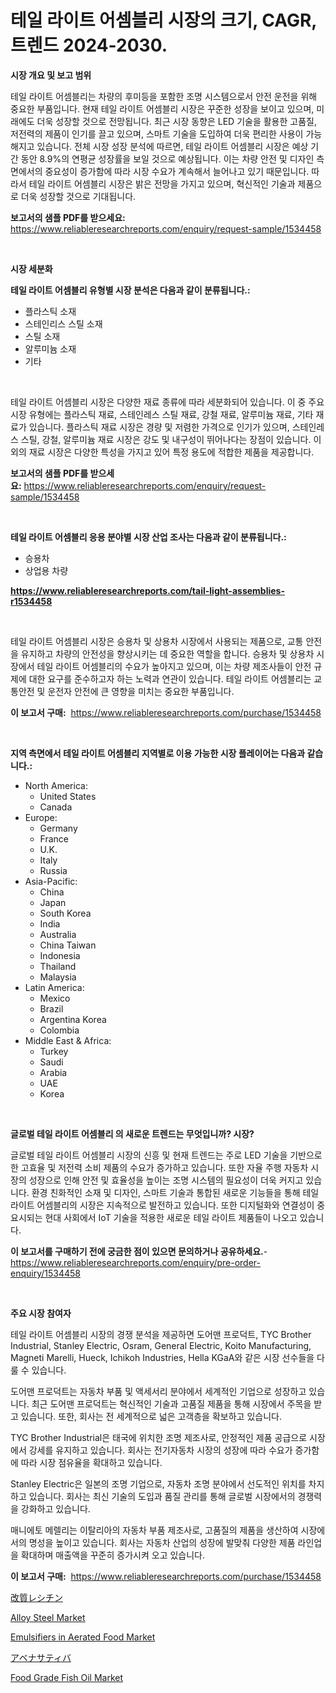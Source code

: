 <p><h1>테일 라이트 어셈블리 시장의 크기, CAGR, 트렌드 2024-2030.</h1></p><p><strong>시장 개요 및 보고 범위</strong></p>
<p><p>테일 라이트 어셈블리는 차량의 후미등을 포함한 조명 시스템으로서 안전 운전을 위해 중요한 부품입니다. 현재 테일 라이트 어셈블리 시장은 꾸준한 성장을 보이고 있으며, 미래에도 더욱 성장할 것으로 전망됩니다. 최근 시장 동향은 LED 기술을 활용한 고품질, 저전력의 제품이 인기를 끌고 있으며, 스마트 기술을 도입하여 더욱 편리한 사용이 가능해지고 있습니다. 전체 시장 성장 분석에 따르면, 테일 라이트 어셈블리 시장은 예상 기간 동안 8.9%의 연평균 성장률을 보일 것으로 예상됩니다. 이는 차량 안전 및 디자인 측면에서의 중요성이 증가함에 따라 시장 수요가 계속해서 늘어나고 있기 때문입니다. 따라서 테일 라이트 어셈블리 시장은 밝은 전망을 가지고 있으며, 혁신적인 기술과 제품으로 더욱 성장할 것으로 기대됩니다.</p></p>
<p><strong>보고서의 샘플 PDF를 받으세요:</strong> <a href="https://www.reliableresearchreports.com/enquiry/request-sample/1534458">https://www.reliableresearchreports.com/enquiry/request-sample/1534458</a></p>
<p>&nbsp;</p>
<p><strong>시장 세분화</strong></p>
<p><strong>테일 라이트 어셈블리 유형별 시장 분석은 다음과 같이 분류됩니다.:</strong></p>
<p><ul><li>플라스틱 소재</li><li>스테인리스 스틸 소재</li><li>스틸 소재</li><li>알루미늄 소재</li><li>기타</li></ul></p>
<p>&nbsp;</p>
<p><p>테일 라이트 어셈블리 시장은 다양한 재료 종류에 따라 세분화되어 있습니다. 이 중 주요 시장 유형에는 플라스틱 재료, 스테인레스 스틸 재료, 강철 재료, 알루미늄 재료, 기타 재료가 있습니다. 플라스틱 재료 시장은 경량 및 저렴한 가격으로 인기가 있으며, 스테인레스 스틸, 강철, 알루미늄 재료 시장은 강도 및 내구성이 뛰어나다는 장점이 있습니다. 이 외의 재료 시장은 다양한 특성을 가지고 있어 특정 용도에 적합한 제품을 제공합니다.</p></p>
<p><strong>보고서의 샘플 PDF를 받으세요:</strong>&nbsp;<a href="https://www.reliableresearchreports.com/enquiry/request-sample/1534458">https://www.reliableresearchreports.com/enquiry/request-sample/1534458</a></p>
<p>&nbsp;</p>
<p><strong> 테일 라이트 어셈블리 응용 분야별 시장 산업 조사는 다음과 같이 분류됩니다.:</strong></p>
<p><ul><li>승용차</li><li>상업용 차량</li></ul></p>
<p><strong><a href="https://www.reliableresearchreports.com/tail-light-assemblies-r1534458">https://www.reliableresearchreports.com/tail-light-assemblies-r1534458</a></strong></p>
<p>&nbsp;</p>
<p><p>테일 라이트 어셈블리 시장은 승용차 및 상용차 시장에서 사용되는 제품으로, 교통 안전을 유지하고 차량의 안전성을 향상시키는 데 중요한 역할을 합니다. 승용차 및 상용차 시장에서 테일 라이트 어셈블리의 수요가 높아지고 있으며, 이는 차량 제조사들이 안전 규제에 대한 요구를 준수하고자 하는 노력과 연관이 있습니다. 테일 라이트 어셈블리는 교통안전 및 운전자 안전에 큰 영향을 미치는 중요한 부품입니다.</p></p>
<p><strong>이 보고서 구매:</strong>&nbsp; <a href="https://www.reliableresearchreports.com/purchase/1534458">https://www.reliableresearchreports.com/purchase/1534458</a></p>
<p>&nbsp;</p>
<p><strong>지역 측면에서 테일 라이트 어셈블리 지역별로 이용 가능한 시장 플레이어는 다음과 같습니다.:</strong></p>
<p><ul>
    <li>
        North America:
        <ul>
            <li>United States</li>
            <li>Canada</li>
        </ul>
    </li>
    <li>
        Europe:
        <ul>
            <li>Germany</li>
            <li>France</li>
            <li>U.K.</li>
            <li>Italy</li>
            <li>Russia</li>
        </ul>
    </li>
    <li>
        Asia-Pacific:
        <ul>
            <li>China</li>
            <li>Japan</li>
            <li>South Korea</li>
            <li>India</li>
            <li>Australia</li>
            <li>China Taiwan</li>
            <li>Indonesia</li>
            <li>Thailand</li>
            <li>Malaysia</li>
        </ul>
    </li>
    <li>
        Latin America:
        <ul>
            <li>Mexico</li>
            <li>Brazil</li>
            <li>Argentina Korea</li>
            <li>Colombia</li>
        </ul>
    </li>
    <li>
        Middle East & Africa:
        <ul>
            <li>Turkey</li>
            <li>Saudi</li>
            <li>Arabia</li>
            <li>UAE</li>
            <li>Korea</li>
        </ul>
    </li>
    </ul></p>
<p>&nbsp;</p>
<p><strong>글로벌 테일 라이트 어셈블리 의 새로운 트렌드는 무엇입니까? 시장?</strong></p>
<p><p>글로벌 테일 라이트 어셈블리 시장의 신흥 및 현재 트렌드는 주로 LED 기술을 기반으로 한 고효율 및 저전력 소비 제품의 수요가 증가하고 있습니다. 또한 자율 주행 자동차 시장의 성장으로 인해 안전 및 효율성을 높이는 조명 시스템의 필요성이 더욱 커지고 있습니다. 환경 친화적인 소재 및 디자인, 스마트 기술과 통합된 새로운 기능들을 통해 테일 라이트 어셈블리의 시장은 지속적으로 발전하고 있습니다. 또한 디지털화와 연결성이 중요시되는 현대 사회에서 IoT 기술을 적용한 새로운 테일 라이트 제품들이 나오고 있습니다.</p></p>
<p><strong>이 보고서를 구매하기 전에 궁금한 점이 있으면 문의하거나 공유하세요.</strong>- <a href="https://www.reliableresearchreports.com/enquiry/pre-order-enquiry/1534458">https://www.reliableresearchreports.com/enquiry/pre-order-enquiry/1534458</a></p>
<p>&nbsp;</p>
<p><strong>주요 시장 참여자</strong></p>
<p><p>테일 라이트 어셈블리 시장의 경쟁 분석을 제공하면 도어맨 프로덕트, TYC Brother Industrial, Stanley Electric, Osram, General Electric, Koito Manufacturing, Magneti Marelli, Hueck, Ichikoh Industries, Hella KGaA와 같은 시장 선수들을 다룰 수 있습니다. </p><p>도어맨 프로덕트는 자동차 부품 및 액세서리 분야에서 세계적인 기업으로 성장하고 있습니다. 최근 도어맨 프로덕트는 혁신적인 기술과 고품질 제품을 통해 시장에서 주목을 받고 있습니다. 또한, 회사는 전 세계적으로 넓은 고객층을 확보하고 있습니다.</p><p>TYC Brother Industrial은 태국에 위치한 조명 제조사로, 안정적인 제품 공급으로 시장에서 강세를 유지하고 있습니다. 회사는 전기자동차 시장의 성장에 따라 수요가 증가함에 따라 시장 점유율을 확대하고 있습니다.</p><p>Stanley Electric은 일본의 조명 기업으로, 자동차 조명 분야에서 선도적인 위치를 차지하고 있습니다. 회사는 최신 기술의 도입과 품질 관리를 통해 글로벌 시장에서의 경쟁력을 강화하고 있습니다.</p><p>매니에토 메렐리는 이탈리아의 자동차 부품 제조사로, 고품질의 제품을 생산하여 시장에서의 명성을 높이고 있습니다. 회사는 자동차 산업의 성장에 발맞춰 다양한 제품 라인업을 확대하며 매출액을 꾸준히 증가시켜 오고 있습니다.</p></p>
<p><strong>이 보고서 구매:</strong>&nbsp;&nbsp;<a href="https://www.reliableresearchreports.com/purchase/1534458">https://www.reliableresearchreports.com/purchase/1534458</a></p>
<p><p><a href="https://github.com/dadanedu33/Market-Research-Report-List-1/blob/main/458731319707.md">改質レシチン</a></p><p><a href="https://issuu.com/reportprime-2/docs/alloy-steel-market-size-2030.pptx">Alloy Steel Market</a></p><p><a href="https://github.com/mabutironaldo/Market-Research-Report-List-4/blob/main/emulsifiers-in-aerated-food-market.md">Emulsifiers in Aerated Food Market</a></p><p><a href="https://github.com/ihabdkwlxs948/Market-Research-Report-List-1/blob/main/110337919706.md">アベナサティバ</a></p><p><a href="https://github.com/Paul14Anderson63/Market-Research-Report-List-3/blob/main/food-grade-fish-oil-market.md">Food Grade Fish Oil Market</a></p></p>